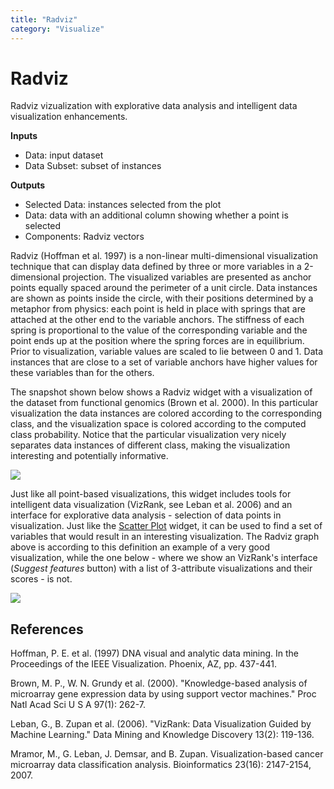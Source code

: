 ```yaml
---
title: "Radviz"
category: "Visualize"
---
```

Radviz
======

Radviz vizualization with explorative data analysis and intelligent data
visualization enhancements.

**Inputs**

- Data: input dataset
- Data Subset: subset of instances

**Outputs**

- Selected Data: instances selected from the plot
- Data: data with an additional column showing whether a point is selected
- Components: Radviz vectors

Radviz (Hoffman et al. 1997) is a non-linear multi-dimensional visualization technique that can display data defined by three or more variables in a 2-dimensional projection. The visualized variables are presented as anchor points equally spaced around the perimeter of a unit circle. Data instances are shown as points inside the circle, with their positions determined by a metaphor from physics: each point is held in place with springs that are attached at the other end to the variable anchors. The stiffness of each spring is proportional to the value of the corresponding variable and the point ends up at the position where the spring forces are in equilibrium. Prior to visualization, variable values are scaled to lie between 0 and 1. Data instances that are close to a set of variable anchors have higher values for these variables than for the others.

The snapshot shown below shows a Radviz widget with a visualization of the dataset from functional genomics (Brown et al. 2000). In this particular visualization the data instances are colored according to the corresponding class, and the visualization space is colored according to the computed class probability. Notice that the particular visualization very nicely separates data instances of different class, making the visualization interesting and potentially informative.

![](../images/Radviz-Brown.png)

Just like all point-based visualizations, this widget includes tools for intelligent data visualization (VizRank, see Leban et al. 2006) and an interface for explorative data analysis - selection of data points in visualization. Just like the [Scatter Plot](../../visualize/scatterplot/) widget, it can be used to find a set of variables that would result in an interesting visualization. The Radviz graph above is according to this definition an example of a very good visualization, while the one below - where we show an VizRank's interface (*Suggest features* button)
with a list of 3-attribute visualizations and their scores - is not.

![](../images/Radviz-Brown-2.png)

References
----------

Hoffman, P. E. et al. (1997) DNA visual and analytic data mining. In the Proceedings of the IEEE Visualization. Phoenix, AZ, pp. 437-441.

Brown, M. P., W. N. Grundy et al. (2000). "Knowledge-based analysis of microarray gene expression data by using support vector machines." Proc Natl Acad Sci U S A 97(1): 262-7.

Leban, G., B. Zupan et al. (2006). "VizRank: Data Visualization Guided by Machine Learning." Data Mining and Knowledge Discovery 13(2): 119-136.

Mramor, M., G. Leban, J. Demsar, and B. Zupan. Visualization-based cancer microarray data classification analysis. Bioinformatics 23(16): 2147-2154, 2007.

